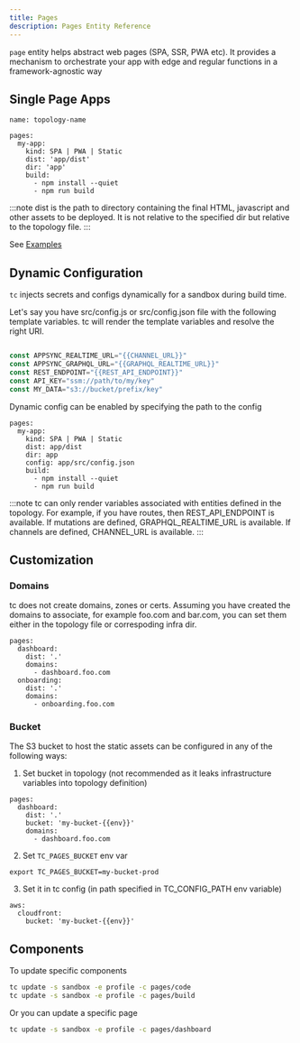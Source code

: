```yaml
---
title: Pages
description: Pages Entity Reference
---
```


`page` entity helps abstract web pages (SPA, SSR, PWA etc). It provides a mechanism to orchestrate your app with edge and regular functions in a framework-agnostic way

## Single Page Apps

```
name: topology-name

pages:
  my-app:
    kind: SPA | PWA | Static
    dist: 'app/dist'
    dir: 'app'
    build:
      - npm install --quiet
      - npm run build
```

:::note
dist is the path to directory containing the final HTML, javascript and other assets to be deployed. It is not relative to the specified dir but relative to the topology file.
:::

See [Examples](https://github.com/tc-functors/tc/tree/main/examples/pages)

## Dynamic Configuration

`tc` injects secrets and configs dynamically for a sandbox during build time.

Let's say you have src/config.js or src/config.json file with the following template variables. tc will render the template variables and resolve the right URI.

```js

const APPSYNC_REALTIME_URL="{{CHANNEL_URL}}"
const APPSYNC_GRAPHQL_URL="{{GRAPHQL_REALTIME_URL}}"
const REST_ENDPOINT="{{REST_API_ENDPOINT}}"
const API_KEY="ssm://path/to/my/key"
const MY_DATA="s3://bucket/prefix/key"
```

Dynamic config can be enabled by specifying the path to the config

```
pages:
  my-app:
    kind: SPA | PWA | Static
    dist: app/dist
    dir: app
    config: app/src/config.json
    build:
      - npm install --quiet
      - npm run build
```

:::note
tc can only render variables associated with entities defined in the topology. For example, if you have routes, then REST_API_ENDPOINT is available. If mutations are defined, GRAPHQL_REALTIME_URL is available. If channels are defined, CHANNEL_URL is available.
:::


## Customization


### Domains


tc does not create domains, zones or certs. Assuming you have created the domains to associate, for example foo.com and bar.com, you can set them either in the topology file or correspoding infra dir.

```
pages:
  dashboard:
    dist: '.'
    domains:
      - dashboard.foo.com
  onboarding:
    dist: '.'
    domains:
      - onboarding.foo.com
```

### Bucket

The S3 bucket to host the static assets can be configured in any of the following ways:

1. Set bucket in topology (not recommended as it leaks infrastructure variables into topology definition)

```
pages:
  dashboard:
    dist: '.'
	bucket: 'my-bucket-{{env}}'
    domains:
      - dashboard.foo.com
```

2. Set `TC_PAGES_BUCKET` env var

```
export TC_PAGES_BUCKET=my-bucket-prod
```

3. Set it in tc config (in path specified in TC_CONFIG_PATH env variable)

```
aws:
  cloudfront:
    bucket: 'my-bucket-{{env}}'
```

## Components


To update specific components

```sh
tc update -s sandbox -e profile -c pages/code
tc update -s sandbox -e profile -c pages/build
```

Or you can update a specific page

```sh
tc update -s sandbox -e profile -c pages/dashboard
```
